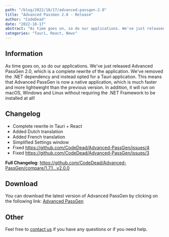```yaml
---
path: "/blog/2022/10/17/advanced-passgen-2.0"
title: "Advanced PassGen 2.0 - Release"
author: "CodeDead"
date: "2022-10-17"
abstract: "As time goes on, so do our applications. We've just released Advanced PassGen 2.0, which is a complete rewrite of the application..."
categories: "Tauri, React, News"
---
```

## Information

As time goes on, so do our applications. We've just released Advanced PassGen 2.0, which is a complete rewrite of the application.
We've removed the .NET dependency and instead opted for a Tauri application.
This means that Advanced PassGen is now a native application, which is much faster and more lightweight than the previous version. In addition, it will
run on macOS, Windows and Linux without requiring the .NET Framework to be installed at all!

## Changelog

* Complete rewrite in Tauri + React
* Added Dutch translation
* Added French translation
* Simplified Settings window
* Fixed https://github.com/CodeDead/Advanced-PassGen/issues/4
* Fixed https://github.com/CodeDead/Advanced-PassGen/issues/3

**Full Changelog**: https://github.com/CodeDead/Advanced-PassGen/compare/1.7.1...v2.0.0

## Download

You can download the latest version of Advanced PassGen by clicking on the following link:
[Advanced PassGen](https://codedead.com/software/advanced-passgen)

## Other

Feel free to [contact us](/contact) if you have any questions or if you need help.
